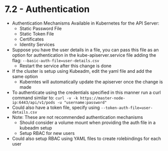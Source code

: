 # 7.2 - Authentication

- Authentication Mechanisms Available in Kubernetes for the API Server:
  - Static Password File
  - Static Token File
  - Certificates
  - Identity Services
- Suppose you have the user details in a file, you can pass this file as an option for
authentication in the kube-apiserver.service file adding the flag:
`--basic-auth-file=user-details.csv`
  - Restart the service after this change is done
- If the cluster is setup using Kubeadm, edit the yaml file and add the same option
  - Kuberntes will automatically update the apiserver once the change is made
- To authenticate using the credentials specified in this manner run a curl command
similar to:
`curl -v -k https://master-node-ip:6443/api/v1/pods -u "username:password"`
- Could also have a token file, specify using `--token-auth-file=user-details.csv`
- Note: These are not recommended authentication mechanisms
  - Should consider a volume mount when providing the auth file in a kubeadm
setup
  - Setup RBAC for new users
- Could also setup RBAC using YAML files to create rolebindings for each user
